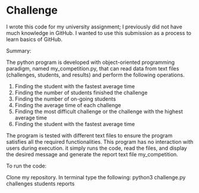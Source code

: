# Challenge

I wrote this code for my university assignment; I previously did not have much knowledge in GitHub. I wanted to use this submission as a process to learn basics of GitHub. 

Summary:

The python program is developed with object-oriented programming paradigm, named my_competition.py, that can read data from text files (challenges, students, and results) and perform the following operations.
1. Finding the student with the fastest average time
2. Finding the number of students finished the challenge
3. Finding the number of on-going students 
4. Finding the average time of each challenge
5. Finding the most difficult challenge or the challenge with the highest average time 
6. Finding the student with the fastest average time

The program is tested with different text files to ensure the program satisfies all the required functionalities.
This program has no interaction with users during execution. it simply runs the code, read the files, and display the desired message and generate the report text file my_competition.

To run the code: 

Clone my repository. 
In terminal type the following: python3 challenge.py challenges students reports

